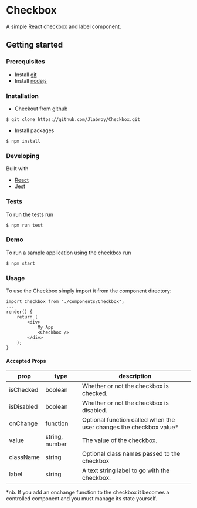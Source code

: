 # Checkbox

A simple React checkbox and label component.

## Getting started

### Prerequisites

* Install [git](https://git-scm.com/)
* Install [nodejs](https://nodejs.org/en/)

### Installation

* Checkout from github

```
$ git clone https://github.com/Jlabroy/Checkbox.git
```

* Install packages

```
$ npm install
```

### Developing

Built with

* [React](https://reactjs.org/docs/hello-world.html)
* [Jest](https://facebook.github.io/jest/)

### Tests

To run the tests run

```
$ npm run test
```

### Demo

To run a sample application using the checkbox run

```
$ npm start
```

### Usage

To use the Checkbox simply import it from the component directory:

```
import Checkbox from "./components/Checkbox";
...
render() {
    return (
        <div>
            My App
            <Checkbox />
        </div>
    );
}
```

#### Accepted Props

| prop       | type           | description                                                         |
| ---------- | -------------- | ------------------------------------------------------------------- |
| isChecked  | boolean        | Whether or not the checkbox is checked.                             |
| isDisabled | boolean        | Whether or not the checkbox is disabled.                            |
| onChange   | function       | Optional function called when the user changes the checkbox value\* |
| value      | string, number | The value of the checkbox.                                          |
| className  | string         | Optional class names passed to the checkbox                         |
| label      | string         | A text string label to go with the checkbox.                        |

\*nb. If you add an onchange function to the checkbox it becomes a controlled component and you must manage its state
yourself.
